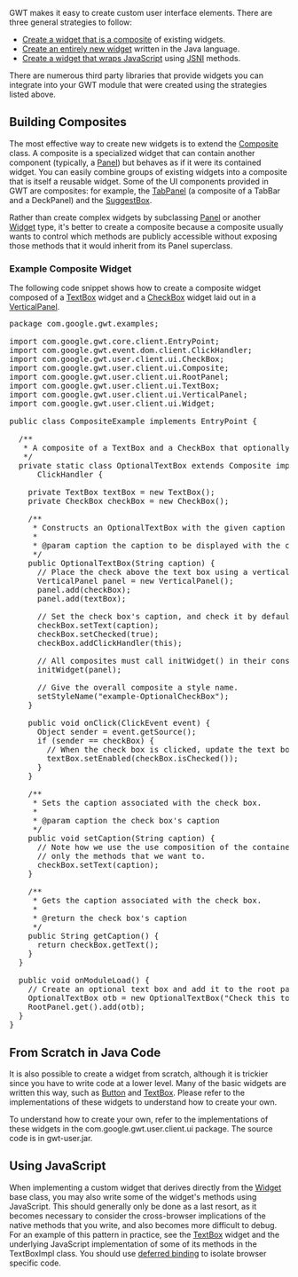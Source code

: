 <p>GWT makes it easy to create custom user interface elements. There are three general strategies to follow:</p>

<ul>
<li><a href="#composite">Create a widget that is a composite</a> of existing widgets.</li>

<li><a href="#new">Create an entirely new widget</a> written in the Java language.</li>

<li><a href="#javascript">Create a widget that wraps JavaScript</a> using <a href="DevGuideCodingBasics.html#DevGuideJavaScriptNativeInterface">JSNI</a> methods.</li>
</ul>

<p>There are numerous third party libraries that provide widgets you can integrate into your GWT module that were created using the strategies listed above.</p>

<h2 id="composite">Building Composites</h2>

<p>The most effective way to create new widgets is to extend the <a href="http://google-web-toolkit.googlecode.com/svn/javadoc/latest/com/google/gwt/user/client/ui/Composite.html">Composite</a> class. A composite is a
specialized widget that can contain another component (typically, a <a href="http://google-web-toolkit.googlecode.com/svn/javadoc/latest/com/google/gwt/user/client/ui/Panel.html">Panel</a>) but behaves as if it were its contained widget.
You can easily combine groups of existing widgets into a composite that is itself a reusable widget. Some of the UI components provided in GWT are composites:
for example, the <a href="http://google-web-toolkit.googlecode.com/svn/javadoc/latest/com/google/gwt/user/client/ui/TabPanel.html">TabPanel</a> (a composite of a TabBar and a DeckPanel) and the
<a href="http://google-web-toolkit.googlecode.com/svn/javadoc/latest/com/google/gwt/user/client/ui/SuggestBox.html">SuggestBox</a>.</p>

<p>Rather than create complex widgets by subclassing <a href="http://google-web-toolkit.googlecode.com/svn/javadoc/latest/com/google/gwt/user/client/ui/Panel.html">Panel</a> or another
<a href="http://google-web-toolkit.googlecode.com/svn/javadoc/latest/com/google/gwt/user/client/ui/Widget.html">Widget</a> type,
it's better to create a composite because a composite usually wants to control which methods are publicly accessible without exposing those methods that it
would inherit from its Panel superclass.</p>

<h3>Example Composite Widget</h3>

<p>The following code snippet shows how to create a composite widget composed of a <a href="http://google-web-toolkit.googlecode.com/svn/javadoc/latest/com/google/gwt/user/client/ui/TextBox.html" >TextBox</a> widget and a
<a href="http://google-web-toolkit.googlecode.com/svn/javadoc/latest/com/google/gwt/user/client/ui/CheckBox.html">CheckBox</a> widget laid out in a <a href="http://google-web-toolkit.googlecode.com/svn/javadoc/latest/com/google/gwt/user/client/ui/VerticalPanel.html">VerticalPanel</a>.</p>

<pre class="prettyprint">
package com.google.gwt.examples;

import com.google.gwt.core.client.EntryPoint;
import com.google.gwt.event.dom.client.ClickHandler;
import com.google.gwt.user.client.ui.CheckBox;
import com.google.gwt.user.client.ui.Composite;
import com.google.gwt.user.client.ui.RootPanel;
import com.google.gwt.user.client.ui.TextBox;
import com.google.gwt.user.client.ui.VerticalPanel;
import com.google.gwt.user.client.ui.Widget;

public class CompositeExample implements EntryPoint {

  /**
   * A composite of a TextBox and a CheckBox that optionally enables it.
   */
  private static class OptionalTextBox extends Composite implements
      ClickHandler {

    private TextBox textBox = new TextBox();
    private CheckBox checkBox = new CheckBox();

    /**
     * Constructs an OptionalTextBox with the given caption on the check.
     * 
     * @param caption the caption to be displayed with the check box
     */
    public OptionalTextBox(String caption) {
      // Place the check above the text box using a vertical panel.
      VerticalPanel panel = new VerticalPanel();
      panel.add(checkBox);
      panel.add(textBox);

      // Set the check box's caption, and check it by default.
      checkBox.setText(caption);
      checkBox.setChecked(true);
      checkBox.addClickHandler(this);

      // All composites must call initWidget() in their constructors.
      initWidget(panel);

      // Give the overall composite a style name.
      setStyleName(&quot;example-OptionalCheckBox&quot;);
    }

    public void onClick(ClickEvent event) {
      Object sender = event.getSource();
      if (sender == checkBox) {
        // When the check box is clicked, update the text box's enabled state.
        textBox.setEnabled(checkBox.isChecked());
      }
    }

    /**
     * Sets the caption associated with the check box.
     * 
     * @param caption the check box's caption
     */
    public void setCaption(String caption) {
      // Note how we use the use composition of the contained widgets to provide
      // only the methods that we want to.
      checkBox.setText(caption);
    }

    /**
     * Gets the caption associated with the check box.
     * 
     * @return the check box's caption
     */
    public String getCaption() {
      return checkBox.getText();
    }
  }

  public void onModuleLoad() {
    // Create an optional text box and add it to the root panel.
    OptionalTextBox otb = new OptionalTextBox(&quot;Check this to enable me&quot;);
    RootPanel.get().add(otb);
  }
}
</pre>

<h2 id="new">From Scratch in Java Code</h2>

<p>It is also possible to create a widget from scratch, although it is trickier since you have to write code at a lower level. Many of the basic widgets are written this way, such
as <a href="http://google-web-toolkit.googlecode.com/svn/javadoc/latest/com/google/gwt/user/client/ui/Button.html">Button</a> and <a href="http://google-web-toolkit.googlecode.com/svn/javadoc/latest/com/google/gwt/user/client/ui/TextBox.html">TextBox</a>. Please refer to the implementations of these
widgets to understand how to create your own.</p>

<p>To understand how to create your own, refer to the implementations of these widgets in the com.google.gwt.user.client.ui package. The source code is in gwt-user.jar.</p>

<h2 id="javascript">Using JavaScript</h2>

<p>When implementing a custom widget that derives directly from the <a href="http://google-web-toolkit.googlecode.com/svn/javadoc/latest/com/google/gwt/user/client/ui/Widget.html">Widget</a> base class, you may also write some of
the widget's methods using JavaScript. This should generally only be done as a last resort, as it becomes necessary to consider the cross-browser implications
of the native methods that you write, and also becomes more difficult to debug. For an example of this pattern in practice, see the
<a href="http://google-web-toolkit.googlecode.com/svn/javadoc/latest/com/google/gwt/user/client/ui/TextBox.html">TextBox</a> widget and the underlying JavaScript implementation of some of its methods in the TextBoxImpl class.
You should use <a href="DevGuideCodingBasics.html#DevGuideDeferredBinding">deferred binding</a> to isolate browser specific code.</p>